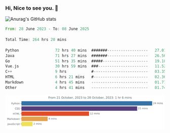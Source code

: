 ### Hi, Nice to see you. 👋

<!--
**EtherFin/EtherFin** is a ✨ _special_ ✨ repository because its `README.md` (this file) appears on your GitHub profile.

Here are some ideas to get you started:

- 🔭 I’m currently working on ...
- 🌱 I’m currently learning ...
- 👯 I’m looking to collaborate on ...
- 🤔 I’m looking for help with ...
- 💬 Ask me about ...
- 📫 How to reach me: ...
- 😄 Pronouns: ...
- ⚡ Fun fact: ...
-->


![Anurag's GitHub stats](https://github-readme-stats.vercel.app/api?username=EtherFin&bg_color=30,e96443,e97f43,e99943,e9b443,e9ce43,e9e843,d3e943,bee943,a9e943,94e943&title_color=fff&text_color=000&show_icons=true&icon_color=000)


<!--START_SECTION:waka-->

```rust
From: 28 June 2023 - To: 08 June 2025

Total Time: 264 hrs 20 mins

Python                72 hrs 40 mins  #######------------------   27.01 %
Java                  71 hrs 27 mins  #######------------------   26.56 %
Go                    51 hrs 35 mins  #####--------------------   19.18 %
Vue.js                30 hrs 59 mins  ###----------------------   11.52 %
C++                   9 hrs           #------------------------   03.35 %
HTML                  6 hrs 21 mins   #------------------------   02.36 %
Markdown              4 hrs 45 mins   -------------------------   01.77 %
Other                 4 hrs 41 mins   -------------------------   01.74 %
```

<!--END_SECTION:waka-->

<img
  src="https://github.com/EtherFin/EtherFin/blob/master/images/stat.svg"
  alt="Work Dashboard"
/>

